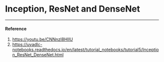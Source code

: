 # Inception, ResNet and DenseNet 







***

#### Reference 

1. https://youtu.be/CNNnzl8HIIU
2. https://uvadlc-notebooks.readthedocs.io/en/latest/tutorial_notebooks/tutorial5/Inception_ResNet_DenseNet.html

